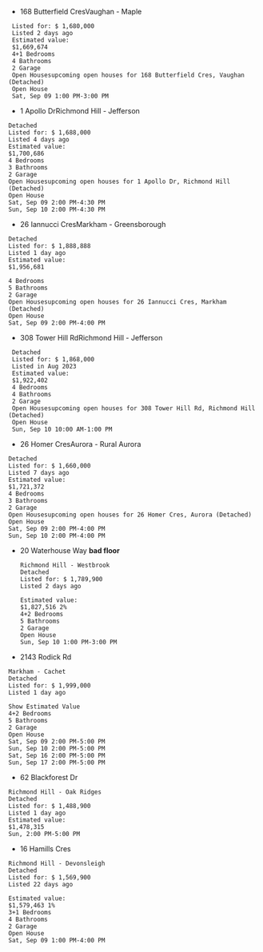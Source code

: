 - 168 Butterfield CresVaughan - Maple
 ```
  Listed for: $ 1,680,000
  Listed 2 days ago
  Estimated value:
  $1,669,674 
  4+1 Bedrooms
  4 Bathrooms
  2 Garage
  Open Housesupcoming open houses for 168 Butterfield Cres, Vaughan (Detached)
  Open House
  Sat, Sep 09 1:00 PM-3:00 PM
  ```

- 1 Apollo DrRichmond Hill - Jefferson
 ```
 Detached
 Listed for: $ 1,688,000
 Listed 4 days ago
 Estimated value:
 $1,700,686 
 4 Bedrooms
 3 Bathrooms
 2 Garage
 Open Housesupcoming open houses for 1 Apollo Dr, Richmond Hill (Detached)
 Open House
 Sat, Sep 09 2:00 PM-4:30 PM
 Sun, Sep 10 2:00 PM-4:30 PM
 ```

- 26 Iannucci CresMarkham - Greensborough

 ```
 Detached
 Listed for: $ 1,888,888
 Listed 1 day ago
 Estimated value:
 $1,956,681 
 
 4 Bedrooms
 5 Bathrooms
 2 Garage
 Open Housesupcoming open houses for 26 Iannucci Cres, Markham (Detached)
 Open House
 Sat, Sep 09 2:00 PM-4:00 PM
 ```

- 308 Tower Hill RdRichmond Hill - Jefferson
```
 Detached
 Listed for: $ 1,868,000
 Listed in Aug 2023
 Estimated value:
 $1,922,402 
 4 Bedrooms
 4 Bathrooms
 2 Garage
 Open Housesupcoming open houses for 308 Tower Hill Rd, Richmond Hill (Detached)
 Open House
 Sun, Sep 10 10:00 AM-1:00 PM
 ```
- 26 Homer CresAurora - Rural Aurora
 ```
 Detached
 Listed for: $ 1,660,000
 Listed 7 days ago
 Estimated value:
 $1,721,372 
 4 Bedrooms
 3 Bathrooms
 2 Garage
 Open Housesupcoming open houses for 26 Homer Cres, Aurora (Detached)
 Open House
 Sat, Sep 09 2:00 PM-4:00 PM
 Sun, Sep 10 2:00 PM-4:00 PM
 ```
- 20 Waterhouse Way  **bad floor**
  ```
  Richmond Hill - Westbrook
  Detached
  Listed for: $ 1,789,900
  Listed 2 days ago
  
  Estimated value:
  $1,827,516 2% 
  4+2 Bedrooms
  5 Bathrooms
  2 Garage
  Open House
  Sun, Sep 10 1:00 PM-3:00 PM
  ```
 - 2143 Rodick Rd
  ```
  Markham - Cachet
  Detached
  Listed for: $ 1,999,000
  Listed 1 day ago
  
  Show Estimated Value
  4+2 Bedrooms
  5 Bathrooms
  2 Garage
  Open House
  Sat, Sep 09 2:00 PM-5:00 PM
  Sun, Sep 10 2:00 PM-5:00 PM
  Sat, Sep 16 2:00 PM-5:00 PM
  Sun, Sep 17 2:00 PM-5:00 PM
  ```

-  62 Blackforest Dr
  ```
  Richmond Hill - Oak Ridges
  Detached
  Listed for: $ 1,488,900
  Listed 1 day ago
  Estimated value:
  $1,478,315
  Sun, 2:00 PM-5:00 PM
 ```
- 16 Hamills Cres
 ```
 Richmond Hill - Devonsleigh
 Detached
 Listed for: $ 1,569,900
 Listed 22 days ago
 
 Estimated value:
 $1,579,463 1% 
 3+1 Bedrooms
 4 Bathrooms
 2 Garage
 Open House
 Sat, Sep 09 1:00 PM-4:00 PM
 ```
